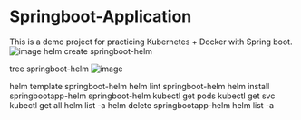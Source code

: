 # Springboot-Application
This is a demo project for practicing Kubernetes + Docker with Spring boot.
![image](https://github.com/parvaze-masud/springboot-application/assets/141165442/4a83b42e-1260-4838-a0bb-f4e003cee4ba)
helm create springboot-helm

tree springboot-helm
![image](https://github.com/parvaze-masud/springboot-application/assets/141165442/87037087-e43a-4f17-a7e4-b88550a87257)

helm template springboot-helm
helm lint springboot-helm
helm install springbootapp-helm springboot-helm
kubectl get pods
kubectl get svc 
kubectl get all
helm list -a
helm delete springbootapp-helm
helm list -a

